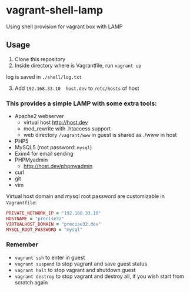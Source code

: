 vagrant-shell-lamp
==================

Using shell provision for vagrant box with LAMP

## Usage
1. Clone this repository
2. Inside directory where is Vagrantfile, run `vagrant up`

  log is saved in `./shell/log.txt`

3. Add `192.168.33.10  host.dev` to `/etc/hosts` of host

### This provides a simple LAMP with some extra tools:
* Apache2 webserver
  * virtual host http://host.dev
  * mod_rewrite with .htaccess support
  * web directory `/vagrant/www` in guest is shared as ./www in host
* PHP5
* MySQL5 (root password: `mysql`)
* Exim4 for email sending
* PHPMyadmin
  * http://host.dev/phpmyadmin
* curl
* git
* vim

Virtual host domain and mysql root password are customizable in `Vagrantfile`:

```ruby
PRIVATE_NETWORK_IP = "192.168.33.10"
HOSTNAME = "precise32"
VIRTUALHOST_DOMAIN = "precise32.dev"
MYSQL_ROOT_PASSWORD = "mysql"
```

### Remember
* `vagrant ssh` to enter in guest
* `vagrant suspend` to stop vagrant and save guest status
* `vagrant halt` to stop vagrant and shutdown guest
* `vagrant destroy` to stop vagrant and destroy all, if you wish start from scratch again
